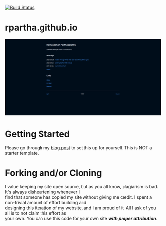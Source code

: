 [![Build Status](https://travis-ci.org/rpartha/rpartha.github.io.svg?branch=dev)](https://travis-ci.org/rpartha/rpartha.github.io)  

# rpartha.github.io
![rpartha.github.io](/assets/images/site-screenshot.png)

# Getting Started

Please go through my [blog post](https://ssgram.dev/writings/getting-started-with-harp) to set this up for yourself.
This is NOT a starter template.

# Forking and/or Cloning

I value keeping my site open source, but as you all know, plagiarism is bad. It's always disheartening whenever I   
find that someone has copied my site without giving me credit. I spent a non-trivial amount of effort building and   
designing this iteration of my website, and I am proud of it! All I ask of you all is to not claim this effort as   
your own. You can use this code for your own site _**with proper attribution**_.

